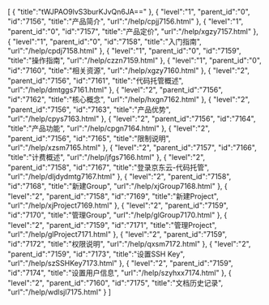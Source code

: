 [
	{
		"title":"tWJPAO9lvS3burKJvQn6JA=="
	},
	{
		"level":"1",
		"parent_id":"0",
		"id":"7156",
		"title":"产品简介",
		"url":"/help/cpjj7156.html"
	},
	{
		"level":"1",
		"parent_id":"0",
		"id":"7157",
		"title":"产品定价",
		"url":"/help/xgzy7157.html"
	},
	{
		"level":"1",
		"parent_id":"0",
		"id":"7158",
		"title":"入门指南",
		"url":"/help/cpdj7158.html"
	},
	{
		"level":"1",
		"parent_id":"0",
		"id":"7159",
		"title":"操作指南",
		"url":"/help/czzn7159.html"
	},
	{
		"level":"1",
		"parent_id":"0",
		"id":"7160",
		"title":"相关资源",
		"url":"/help/xgzy7160.html"
	},
	{
		"level":"2",
		"parent_id":"7156",
		"id":"7161",
		"title":"代码托管概述",
		"url":"/help/dmtggs7161.html"
	},
	{
		"level":"2",
		"parent_id":"7156",
		"id":"7162",
		"title":"核心概念",
		"url":"/help/hxgn7162.html"
	},
	{
		"level":"2",
		"parent_id":"7156",
		"id":"7163",
		"title":"产品优势",
		"url":"/help/cpys7163.html"
	},
	{
		"level":"2",
		"parent_id":"7156",
		"id":"7164",
		"title":"产品功能",
		"url":"/help/cpgn7164.html"
	},
	{
		"level":"2",
		"parent_id":"7156",
		"id":"7165",
		"title":"限制说明",
		"url":"/help/xzsm7165.html"
	},
	{
		"level":"2",
		"parent_id":"7157",
		"id":"7166",
		"title":"计费概述",
		"url":"/help/jfgs7166.html"
	},
	{
		"level":"2",
		"parent_id":"7158",
		"id":"7167",
		"title":"登录京东云-代码托管",
		"url":"/help/dljdydmtg7167.html"
	},
	{
		"level":"2",
		"parent_id":"7158",
		"id":"7168",
		"title":"新建Group",
		"url":"/help/xjGroup7168.html"
	},
	{
		"level":"2",
		"parent_id":"7158",
		"id":"7169",
		"title":"新建Project",
		"url":"/help/xjProject7169.html"
	},
	{
		"level":"2",
		"parent_id":"7159",
		"id":"7170",
		"title":"管理Group",
		"url":"/help/glGroup7170.html"
	},
	{
		"level":"2",
		"parent_id":"7159",
		"id":"7171",
		"title":"管理Project",
		"url":"/help/glProject7171.html"
	},
	{
		"level":"2",
		"parent_id":"7159",
		"id":"7172",
		"title":"权限说明",
		"url":"/help/qxsm7172.html"
	},
	{
		"level":"2",
		"parent_id":"7159",
		"id":"7173",
		"title":"设置SSH Key",
		"url":"/help/szSSHKey7173.html"
	},
	{
		"level":"2",
		"parent_id":"7159",
		"id":"7174",
		"title":"设置用户信息",
		"url":"/help/szyhxx7174.html"
	},
	{
		"level":"2",
		"parent_id":"7160",
		"id":"7175",
		"title":"文档历史记录",
		"url":"/help/wdlsjl7175.html"
	}
]
